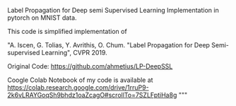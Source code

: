 
Label Propagation for Deep semi Supervised Learning Implementation in pytorch on MNIST data.

This code is simplified implementation of

 "A. Iscen, G. Tolias, Y. Avrithis, O. Chum. "Label Propagation for Deep Semi-supervised Learning", CVPR 2019.
 
Original Code: https://github.com/ahmetius/LP-DeepSSL

Coogle Colab Notebook of my code is available at
    https://colab.research.google.com/drive/1rruP9-2k6vLRAYGoqSh9bhdz1oaZcagO#scrollTo=7SZLFptiHa8g
"""

